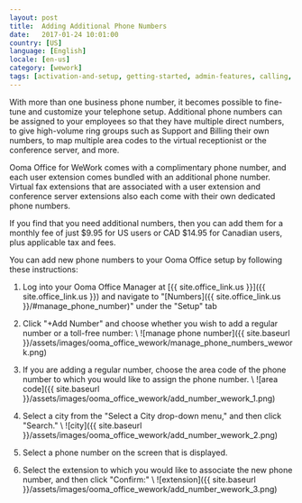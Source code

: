```yaml
---
layout: post
title:  Adding Additional Phone Numbers
date:   2017-01-24 10:01:00
country: [US]
language: [English]
locale: [en-us]
category: [wework]
tags: [activation-and-setup, getting-started, admin-features, calling, ooma-office-manager, add-ons, wework]
---
```


With more than one business phone number, it becomes possible to fine-tune and customize your telephone setup. Additional phone numbers can be assigned to your employees so that they have multiple direct numbers, to give high-volume ring groups such as Support and Billing their own numbers, to map multiple area codes to the virtual receptionist or the conference server, and more.

Ooma Office for WeWork comes with a complimentary phone number, and each user extension comes bundled with an additional phone number. Virtual fax extensions that are associated with a user extension and conference server extensions also each come with their own dedicated phone numbers. 

If you find that you need additional numbers, then you can add them for a monthly fee of just $9.95 for US users or CAD $14.95 for Canadian users, plus applicable tax and fees.

You can add new phone numbers to your Ooma Office setup by following these instructions:

1. Log into your Ooma Office Manager at [{{ site.office_link.us }}]({{ site.office_link.us }}) and navigate to "[Numbers]({{ site.office_link.us }}/#manage_phone_number)" under the "Setup" tab
2. Click "+Add Number" and choose whether you wish to add a regular number or a toll-free number: \\
   ![manage phone number]({{ site.baseurl }}/assets/images/ooma_office_wework/manage_phone_numbers_wework.png)

3. If you are adding a regular number, choose the area code of the phone number to which you would like to assign the phone number. \\
   ![area code]({{ site.baseurl }}/assets/images/ooma_office_wework/add_number_wework_1.png)

4. Select a city from the "Select a City drop-down menu," and then click "Search." \\
   ![city]({{ site.baseurl }}/assets/images/ooma_office_wework/add_number_wework_2.png)

5. Select a phone number on the screen that is displayed.
6. Select the extension to which you would like to associate the new phone number, and then click "Confirm:" \\
   ![extension]({{ site.baseurl }}/assets/images/ooma_office_wework/add_number_wework_3.png)